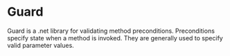 # Guard
Guard is a .net library for validating method preconditions. Preconditions specify state when a method is invoked. They are generally used to specify valid parameter values.
